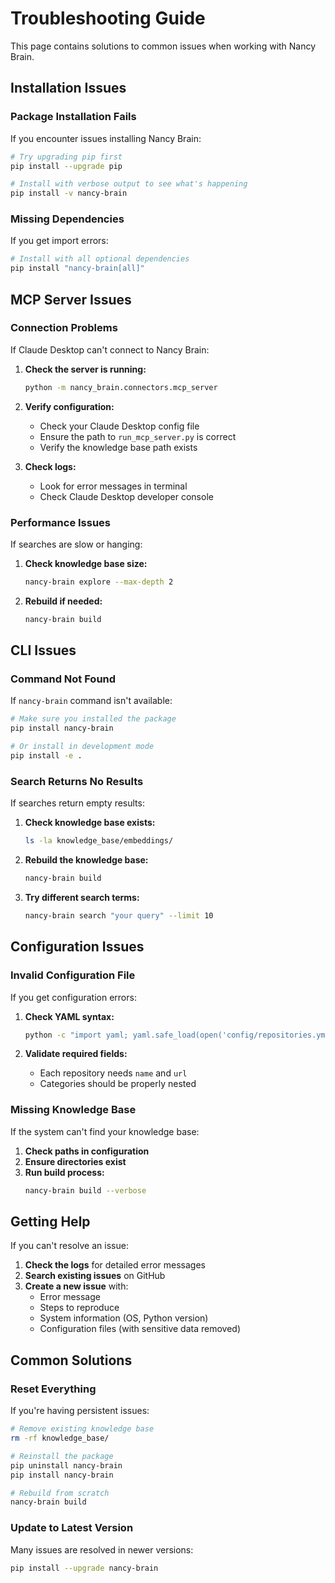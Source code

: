 # Troubleshooting Guide

This page contains solutions to common issues when working with Nancy Brain.

## Installation Issues

### Package Installation Fails

If you encounter issues installing Nancy Brain:

```bash
# Try upgrading pip first
pip install --upgrade pip

# Install with verbose output to see what's happening
pip install -v nancy-brain
```

### Missing Dependencies

If you get import errors:

```bash
# Install with all optional dependencies
pip install "nancy-brain[all]"
```

## MCP Server Issues

### Connection Problems

If Claude Desktop can't connect to Nancy Brain:

1. **Check the server is running:**
   ```bash
   python -m nancy_brain.connectors.mcp_server
   ```

2. **Verify configuration:**
   - Check your Claude Desktop config file
   - Ensure the path to `run_mcp_server.py` is correct
   - Verify the knowledge base path exists

3. **Check logs:**
   - Look for error messages in terminal
   - Check Claude Desktop developer console

### Performance Issues

If searches are slow or hanging:

1. **Check knowledge base size:**
   ```bash
   nancy-brain explore --max-depth 2
   ```

2. **Rebuild if needed:**
   ```bash
   nancy-brain build
   ```

## CLI Issues

### Command Not Found

If `nancy-brain` command isn't available:

```bash
# Make sure you installed the package
pip install nancy-brain

# Or install in development mode
pip install -e .
```

### Search Returns No Results

If searches return empty results:

1. **Check knowledge base exists:**
   ```bash
   ls -la knowledge_base/embeddings/
   ```

2. **Rebuild the knowledge base:**
   ```bash
   nancy-brain build
   ```

3. **Try different search terms:**
   ```bash
   nancy-brain search "your query" --limit 10
   ```

## Configuration Issues

### Invalid Configuration File

If you get configuration errors:

1. **Check YAML syntax:**
   ```bash
   python -c "import yaml; yaml.safe_load(open('config/repositories.yml'))"
   ```

2. **Validate required fields:**
   - Each repository needs `name` and `url`
   - Categories should be properly nested

### Missing Knowledge Base

If the system can't find your knowledge base:

1. **Check paths in configuration**
2. **Ensure directories exist**
3. **Run build process:**
   ```bash
   nancy-brain build --verbose
   ```

## Getting Help

If you can't resolve an issue:

1. **Check the logs** for detailed error messages
2. **Search existing issues** on GitHub
3. **Create a new issue** with:
   - Error message
   - Steps to reproduce
   - System information (OS, Python version)
   - Configuration files (with sensitive data removed)

## Common Solutions

### Reset Everything

If you're having persistent issues:

```bash
# Remove existing knowledge base
rm -rf knowledge_base/

# Reinstall the package
pip uninstall nancy-brain
pip install nancy-brain

# Rebuild from scratch
nancy-brain build
```

### Update to Latest Version

Many issues are resolved in newer versions:

```bash
pip install --upgrade nancy-brain
```
